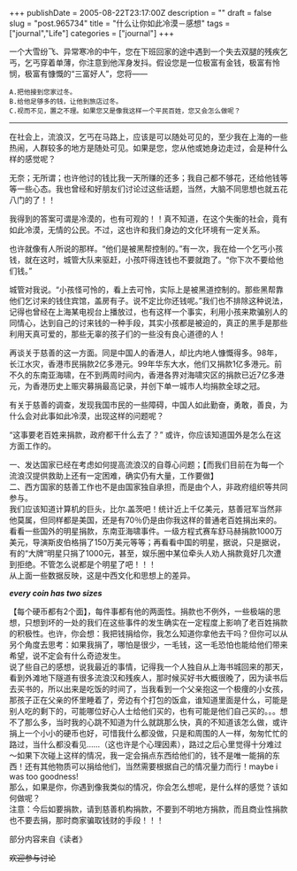 +++
publishDate = 2005-08-22T23:17:00Z
description = ""
draft = false
slug = "post.965734"
title = "什么让你如此冷漠－感想"
tags = ["journal","Life"]
categories = ["journal"]
+++


一个大雪纷飞、异常寒冷的中午，您在下班回家的途中遇到一个失去双腿的残疾乞丐，乞丐穿着单薄，你注意到他浑身发抖。假设您是一位极富有金钱，极富有怜悯，极富有慷慨的“三富好人”，您将——  

    A.把他接到您家过冬。  
    B.给他足够多的钱，让他到旅店过冬。  
    C.视而不见，置之不理。如果您又是像我这样一个平民百姓，您又会怎么做呢？  

<hr>
在社会上，流浪汉，乞丐在马路上，应该是可以随处可见的，至少我在上海的一些热闹，人群较多的地方是随处可见。如果是您，您从他或她身边走过，会是种什么样的感觉呢？  

无奈；无所谓；也许他讨的钱比我一天所赚的还多；我自己都不够花，还给他钱等等一些心态。我也曾经和好朋友们讨论过这些话题，当然，大脑不同思想也就五花八门的了！！  

我得到的答案可谓是冷漠的，也有可观的！！真不知道，在这个失衡的社会，竟有如此冷漠，无情的公民。不过，这也许和我们身边的文化环境有一定关系。  

也许就像有人所说的那样。“他们是被黑帮控制的。”有一次，我在给一个乞丐小孩钱，就在这时，城管大队来驱赶，小孩吓得连钱也不要就跑了。“你下次不要给他们钱。”  

城管对我说。“小孩怪可怜的，看上去可怜，实际上是被黑道控制的。那些黑帮靠他们乞讨来的钱住宾馆，盖房有子。说不定比你还钱呢。”我们也不排除这种说法，记得也曾经在上海某电视台上播放过，也有这样一个事实，利用小孩来欺骗别人的同情心，达到自己的讨来钱的一种手段，其实小孩都是被迫的，真正的黑手是那些利用天真可爱的，那些无辜的孩子们的一些没有良心道德的人！  

再谈关于慈善的这一方面。同是中国人的香港人，却比内地人慷慨得多。98年，长江水灾，香港市民捐款2亿多港元。99年华东大水，他们又捐款1亿多港元。前不久的东南亚海啸，在不到两周时间内，香港各界对海啸灾区的捐款已近7亿多港元，为香港历史上赈灾募捐最高记录，并创下单一城市人均捐款全球之冠。  

有关于慈善的调查，发现我国市民的一些障碍，中国人如此勤奋，勇敢，善良，为什么会对此事如此冷漠，出现这样的问题呢？  

“这事要老百姓来捐款，政府都干什么去了？”  或许，你应该知道国外是怎么在这方面工作的。

一、发达国家已经在考虑如何提高流浪汉的自尊心问题；【而我们目前在为每一个流浪汉提供救助上还有一定困难，确实仍有大量，工作要做】  
二、西方国家的慈善工作也不是由国家独自承担，而是由个人，非政府组织等共同参与。  
我们应该知道计算机的巨头，比尔.盖茨吧！统计近上千亿美元，慈善冠军当然非他莫属，但同样都是美国，还是有70％仍是由你我这样的普通老百姓捐出来的。  
看看一些国外的明星捐款，东南亚海啸事件。一级方程式赛车舒马赫捐款1000万美元，导演斯皮伯格捐了150万美元等等；再看看中国的明星，据说，只是据说，有的“大牌”明星只捐了1000元，甚至，娱乐圈中某位牵头人劝人捐款竟好几次遭到拒绝。不管怎么说都是个明星了吧！！！  
从上面一些数据反映，这是中西文化和思想上的差异。  

***every coin has two sizes***

【每个硬币都有2个面】，每件事都有他的两面性。捐款也不例外，一些极端的思想，只想到坏的一处的我们在这些事件的发生确实在一定程度上影响了老百姓捐款的积极性。也许，你会想：我把钱捐给你，我怎么知道你拿他去干吗？但你可以从另个角度去思考：如果我捐了，哪怕是很少，一毛钱，这一毛恐怕也能给他们带来希望，说不定会有什么奇迹发生。  
说了些自己的感想，说我最近的事情，记得我一个人独自从上海书城回来的那天，看到外滩地下隧道有很多流浪汉和残疾人，那时候买好书大概很晚了，因为读书后去买书的，所以出来是吃饭的时间了，当我看到一个父亲抱这一个极痩的小女孩，那孩子正在父亲的怀里睡着了，旁边有个打包的饭盒，谁知道里面是什么，可能是别人吃的剩下的，可能哪位好心人士给他们买的，也有可能是他们自己买的。。。想不了那么多，当时我的心跳不知道为什么就跳那么快，真的不知道该怎么做，或许捐上一个小小的硬币也好，可惜我什么都没做，只是和周围的人一样，匆匆忙忙的路过，当什么都没看见……（这也许是个心理因素），路过之后心里觉得十分难过～如果下次碰上这样的情况，我一定会捐点东西给他们的，钱不是唯一能捐的东西！还有其他物质可以捐给他们，当然需要根据自己的情况量力而行！maybe i was too goodness!  
那么，如果是你，你遇到像我类似的情况，你会怎么想呢，是什么样的感觉？该如何做呢？  
注意：今后如要捐款，请到慈善机构捐款，不要到不明地方捐款，而且商业性捐款也不要去捐，那时商家骗取钱财的手段！！！  

部分内容来自《读者》  

~~欢迎参与讨论~~


